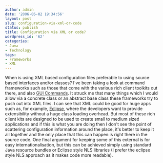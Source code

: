 ```yaml
---
author: admin
date: '2006-05-02 19:34:56'
layout: post
slug: configuration-via-xml-or-code
status: publish
title: Configuration via XML or code?
wordpress_id: '62'
categories:
- Java
- Technology
tags:
- Frameworks
- XML
---
```


When is using XML based configuration files preferable to using source
based interfaces and/or classes? I've been taking a look at command
frameworks such as those that come with the various rich client toolkits
out there, and also [GUI
Commands](http://pietschy.org/software/gui-commands/). It struck me that
many things which I would allow via a concrete class or an abstract base
class these frameworks try to push out into XML files. I can see that
XML could be good for huge apps such as, for example,
[Eclipse](http://www.eclipse.org/), where the developers want to provide
extensibility without a huge class loading overhead. But most of these
rich client kits are designed to be used to create small to medium sized
applications and if this is what you are doing then I don't see the
point of scattering configuration information around the place, it's
better to keep it all together and the only place that this can happen
is right there in the source code. One final argument for keeping some
of this external is for easy internationalisation, but this can be
achieved simply using standard Java resource bundles or Eclipse style
NLS libraries (I prefer the eclipse style NLS approach as it makes code
more readable).
